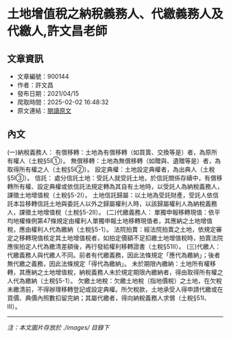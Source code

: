 # 土地增值稅之納稅義務人、代繳義務人及代繳人,許文昌老師

## 文章資訊
- 文章編號：900144
- 作者：許文昌
- 發布日期：2021/04/15
- 爬取時間：2025-02-02 16:48:32
- 原文連結：[閱讀原文](https://real-estate.get.com.tw/Columns/detail.aspx?no=900144)

## 內文
(一)納稅義務人：
有償移轉：土地為有償移轉（如買賣、交換等是）者，為原所有權人（土稅§5Ⅰ①）。
無償移轉：土地為無償移轉（如贈與、遺贈等是）者，為取得所有權之人（土稅§5Ⅰ②）。
設定典權：土地設定典權者，為出典人（土稅§5Ⅰ③）。
信託：
處分信託土地：受託人就受託土地，於信託關係存續中，有償移轉所有權、設定典權或依信託法規定轉為其自有土地時，以受託人為納稅義務人，課徵土地增值稅（土稅§5-2Ⅰ）。
土地信託歸屬：以土地為受託財產，受託人依信託本旨移轉信託土地與委託人以外之歸屬權利人時，以該歸屬權利人為納稅義務人，課徵土地增值稅（土稅§5-2Ⅱ）。
(二)代繳義務人：
單獨申報移轉現值：依平均地權條例第47條規定由權利人單獨申報土地移轉現值者，其應納之土地增值稅，應由權利人代為繳納（土稅§5-1）。
法院拍賣：經法院拍賣之土地，依規定審定之移轉現值核定其土地增值稅者，如拍定價額不足扣繳土地增值稅時，拍賣法院應俟拍定人代為繳清差額後，再行發給權利移轉證書（土稅§51Ⅱ）。
(三)代繳人：
代繳義務人與代繳人不同。前者有代繳義務，因此法條規定「應代為繳納」；後者無代繳之義務，因此法條規定「得代為繳納」。
未於期限內繳納：土地所有權移轉，其應納之土地增值稅，納稅義務人未於規定期限內繳納者，得由取得所有權之人代為繳納（土稅§5-1）。
欠繳土地稅：欠繳土地稅（指地價稅）之土地，在欠稅未繳清前，不得辦理移轉登記或設定典權。所欠稅款，土地承受人得申請代繳或在買價、典價內照數扣留完納；其屬代繳者，得向納稅義務人求償（土稅§51Ⅰ、Ⅲ）。

---
*注：本文圖片存放於 ./images/ 目錄下*
